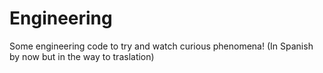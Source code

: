 # Engineering
Some engineering code to try and watch curious phenomena! (In Spanish by now but in the way to traslation)
